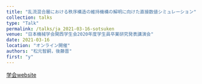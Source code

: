 ```yaml
---
title: "乱流混合層における秩序構造の維持機構の解明に向けた直接数値シミュレーション"
collection: talks
type: "Talk"
permalink: /talks/ja_2021-03-16-sotsuken
venue: "日本機械学会関西学生会2020年度学生員卒業研究発表講演会"
date: 2021-03-16
location: "オンライン開催"
authors: "松元智嗣，後藤晋"
first: "y"
---
```

<a href="https://confit.atlas.jp/guide/event/ksconf2021s/top" target="_blank" rel="noopener noreferrer">学会website</a>